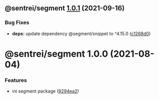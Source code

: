 ## @sentrei/segment [1.0.1](https://github.com/sentrei/sentrei/compare/@sentrei/segment@1.0.0...@sentrei/segment@1.0.1) (2021-09-16)

### Bug Fixes

- **deps:** update dependency @segment/snippet to ^4.15.0 ([c1268d0](https://github.com/sentrei/sentrei/commit/c1268d0fee54c0b5c40ce870a9bd4753304d1197))

# @sentrei/segment 1.0.0 (2021-08-04)

### Features

- ini segment package ([9294ea2](https://github.com/sentrei/sentrei/commit/9294ea2ca8f49aa6ce9462c0dbcafb8719543209))
